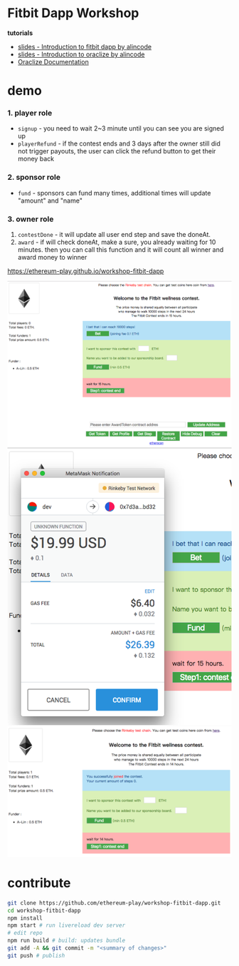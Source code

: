# Fitbit Dapp Workshop
**tutorials**
* [slides - Introduction to fitbit dapp by alincode](https://slides.com/alincode/fitbit-dapp-intro/fullscreen)
* [slides - Introduction to oraclize  by alincode](https://slides.com/alincode/oraclize201810#/)
* [Oraclize Documentation](https://docs.oraclize.it/#ethereum-quick-start-simple-query)

# demo
### 1. player role
* `signup` - you need to wait 2~3 minute until you can see you are signed up
* `playerRefund` - if the contest ends and 3 days after the owner still did not trigger payouts, the user can click the refund button to get their money back

### 2. sponsor role
* `fund` - sponsors can fund many times, additional times will update "amount" and "name"

### 3. owner role
1. `contestDone` - it will update all user end step and save the doneAt.
2. `award` - if will check doneAt, make a sure, you already waiting for 10 minutes. then you can call this function and it will count all winner and award money to winner

https://ethereum-play.github.io/workshop-fitbit-dapp

![](docs/assets/screen1.png)
![](docs/assets/screen2.png)
![](docs/assets/screen3.png)

# contribute
```bash
git clone https://github.com/ethereum-play/workshop-fitbit-dapp.git
cd workshop-fitbit-dapp
npm install
npm start # run livereload dev server
# edit repo
npm run build # build: updates bundle
git add -A && git commit -m "<summary of changes>"
git push # publish
```
